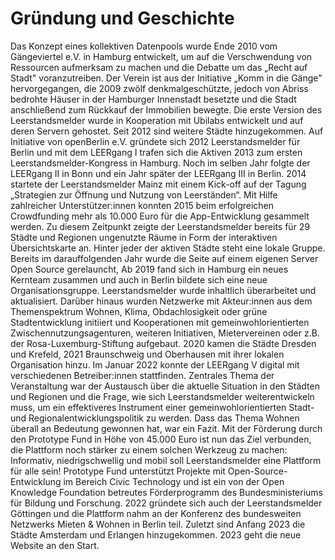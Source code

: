# Gründung und Geschichte

Das Konzept eines kollektiven Datenpools wurde Ende 2010 vom Gängeviertel e.V. in Hamburg entwickelt, um auf die Verschwendung von Ressourcen aufmerksam zu machen und die Debatte um das „Recht auf Stadt" voranzutreiben. Der Verein ist aus der Initiative „Komm in die Gänge" hervorgegangen, die 2009 zwölf denkmalgeschützte, jedoch von Abriss bedrohte Häuser in der Hamburger Innenstadt besetzte und die Stadt anschließend zum Rückkauf der Immobilien bewegte. Die erste Version des Leerstandsmelder wurde in Kooperation mit Ubilabs entwickelt und auf deren Servern gehostet. Seit 2012 sind weitere Städte hinzugekommen. Auf Initiative von openBerlin e.V. gründete sich 2012 Leerstandsmelder für Berlin und mit dem LEERgang I trafen sich die Aktiven 2013 zum ersten Leerstandsmelder-Kongress in Hamburg. Noch im selben Jahr folgte der LEERgang II in Bonn und ein Jahr später der LEERgang III in Berlin. 2014 startete der Leerstandsmelder Mainz mit einem Kick-off auf der Tagung „Strategien zur Öffnung und Nutzung von Leerständen“. Mit Hilfe zahlreicher Unterstützer:innen konnten 2015 beim erfolgreichen Crowdfunding mehr als 10.000 Euro für die App-Entwicklung gesammelt werden. Zu diesem Zeitpunkt zeigte der Leerstandsmelder bereits für 29 Städte und Regionen ungenutzte Räume in Form der interaktiven Übersichtskarte an. Hinter jeder der aktiven Städte steht eine lokale Gruppe. Bereits im darauffolgenden Jahr wurde die Seite auf einem eigenen Server Open Source gerelauncht,  Ab 2019 fand sich in Hamburg ein neues Kernteam zusammen und auch in Berlin bildete sich eine neue Organisationsgruppe. Leerstandsmelder wurde inhaltlich überarbeitet und aktualisiert. Darüber hinaus wurden Netzwerke mit Akteur:innen aus dem Themenspektrum Wohnen, Klima, Obdachlosigkeit oder grüne Stadtentwicklung initiiert und Kooperationen mit gemeinwohlorientierten Zwischennutzungsagenturen, weiteren Initiativen, Mietervereinen oder z.B. der Rosa-Luxemburg-Stiftung aufgebaut. 2020 kamen die Städte Dresden und Krefeld, 2021 Braunschweig und Oberhausen mit ihrer lokalen Organisation hinzu. Im Januar 2022 konnte der LEERgang V digital mit verschiedenen Betreiber:innen stattfinden. Zentrales Thema der Veranstaltung war der Austausch über die aktuelle Situation in den Städten und Regionen und die Frage, wie sich  Leerstandsmelder weiterentwickeln muss, um ein effektiveres Instrument einer gemeinwohlorientierten Stadt- und Regionalentwicklungspolitik zu werden. Dass das Thema Wohnen überall an Bedeutung gewonnen hat, war ein Fazit. Mit der Förderung durch den Prototype Fund in Höhe von 45.000 Euro ist nun das Ziel verbunden, die Plattform noch stärker zu einem solchen Werkzeug zu machen: Informativ, niedrigschwellig und mobil soll  Leerstandsmelder eine Plattform für alle sein! Prototype Fund unterstützt Projekte mit Open-Source-Entwicklung im Bereich Civic Technology und ist ein von der Open Knowledge Foundation betreutes Förderprogramm des Bundesministeriums für Bildung und Forschung. 2022 gründete sich auch der Leerstandsmelder Göttingen und die Plattform nahm an der Konferenz des bundesweiten Netzwerks Mieten & Wohnen in Berlin teil. Zuletzt sind Anfang 2023 die Städte Amsterdam und Erlangen hinzugekommen. 2023 geht  die neue Website an den Start.
